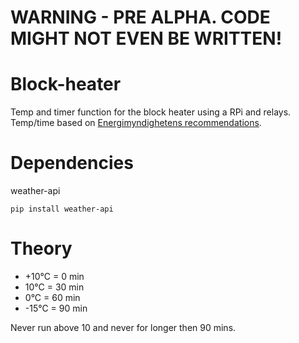 # WARNING - PRE ALPHA. CODE MIGHT NOT EVEN BE WRITTEN!

# Block-heater
Temp and timer function for the block heater using a RPi and relays. Temp/time based on [Energimyndighetens recommendations](https://energiradgivningen.se/system/tdf/anvand_motorvarmare_ratt.pdf?file=1).

# Dependencies
weather-api
```
pip install weather-api
```

# Theory
* +10°C = 0 min
* 10°C = 30 min
* 0°C = 60 min
* -15°C = 90 min

Never run above 10 and never for longer then 90 mins.
